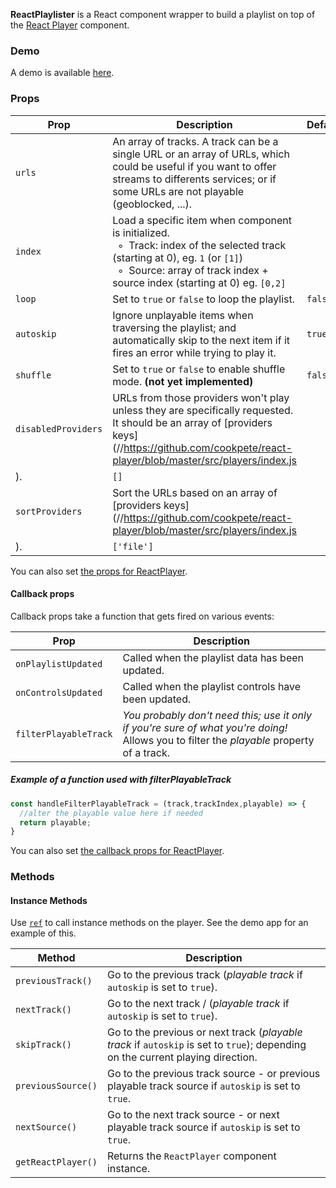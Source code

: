 **ReactPlaylister** is a React component wrapper to build a playlist on top of the [React Player](https://github.com/cookpete/react-player) component.

### Demo

A demo is available [here](http://spiff-radio.org/react-playlister).

### Props

Prop | Description | Default
---- | ----------- | -------
`urls` | An array of tracks. A track can be a single URL or an array of URLs, which could be useful if you want to offer streams to differents services; or if some URLs are not playable (geoblocked, ...).
`index` | Load a specific item when component is initialized.<br/>&nbsp; ◦ &nbsp;Track: index of the selected track (starting at 0), eg. `1` (or `[1]`)<br/>&nbsp; ◦ &nbsp;Source: array of track index + source index (starting at 0) eg. `[0,2]`
`loop` | Set to `true` or `false` to loop the playlist. | `false`
`autoskip` | Ignore unplayable items when traversing the playlist; and automatically skip to the next item if it fires an error while trying to play it. | `true`
`shuffle` | Set to `true` or `false` to enable shuffle mode. **(not yet implemented)** | `false`
`disabledProviders` | URLs from those providers won't play unless they are specifically requested.  It should be an array of [providers keys](//https://github.com/cookpete/react-player/blob/master/src/players/index.js
). | `[]`
`sortProviders` | Sort the URLs based on an array of [providers keys](//https://github.com/cookpete/react-player/blob/master/src/players/index.js
). | `['file']`


You can also set [the props for ReactPlayer](https://github.com/cookpete/react-player/blob/master/README.md#props).

#### Callback props

Callback props take a function that gets fired on various events:

Prop | Description
---- | -----------
`onPlaylistUpdated` | Called when the playlist data has been updated.
`onControlsUpdated` | Called when the playlist controls have been updated.
`filterPlayableTrack` | *You probably don't need this; use it only if you're sure of what you're doing!*<br/> Allows you to filter the *playable* property of a track.

##### Example of a function used with *filterPlayableTrack*

```js
const handleFilterPlayableTrack = (track,trackIndex,playable) => {
  //alter the playable value here if needed
  return playable;
}
```

You can also set [the callback props for ReactPlayer](https://github.com/cookpete/react-player/blob/master/README.md#callback-props).

### Methods

#### Instance Methods
Use [`ref`](https://facebook.github.io/react/docs/refs-and-the-dom.html) to call instance methods on the player. See the demo app for an example of this.

Method | Description
------ | -----------
`previousTrack()` | Go to the previous track (*playable track* if `autoskip` is set to `true`).
`nextTrack()` | Go to the next track / (*playable track* if `autoskip` is set to `true`).
`skipTrack()` | Go to the previous or next track (*playable track* if `autoskip` is set to `true`); depending on the current playing direction.
`previousSource()` | Go to the previous track source - or previous playable track source if `autoskip` is set to `true`.
`nextSource()` | Go to the next track source - or next playable track source if `autoskip` is set to `true`.
`getReactPlayer()` | Returns the `ReactPlayer` component instance.
